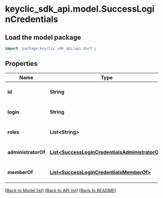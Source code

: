 # keyclic_sdk_api.model.SuccessLoginCredentials

## Load the model package
```dart
import 'package:keyclic_sdk_api/api.dart';
```

## Properties
Name | Type | Description | Notes
------------ | ------------- | ------------- | -------------
**id** | **String** |  | [optional] [default to null]
**login** | **String** |  | [optional] [default to null]
**roles** | **List&lt;String&gt;** |  | [optional] [default to []]
**administratorOf** | [**List&lt;SuccessLoginCredentialsAdministratorOf&gt;**](SuccessLoginCredentialsAdministratorOf.md) |  | [optional] [default to []]
**memberOf** | [**List&lt;SuccessLoginCredentialsMemberOf&gt;**](SuccessLoginCredentialsMemberOf.md) |  | [optional] [default to []]

[[Back to Model list]](../README.md#documentation-for-models) [[Back to API list]](../README.md#documentation-for-api-endpoints) [[Back to README]](../README.md)


